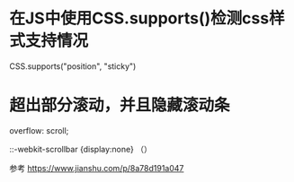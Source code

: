 在JS中使用CSS.supports()检测css样式支持情况
===========================================
CSS.supports("position", "sticky")

超出部分滚动，并且隐藏滚动条
============================
overflow: scroll; 

::-webkit-scrollbar {display:none} （）

参考 https://www.jianshu.com/p/8a78d191a047

